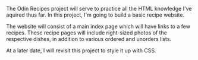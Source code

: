 The Odin Recipes project will serve to practice all the HTML knowledge I've aquired thus far. In this project, I'm going to build a basic recipe website.

The website will consist of a main index page which will have links to a few recipes. These recipe pages will include right-sized photos of the respective dishes, in addition to various ordered and unorders lists.

At a later date, I will revisit this project to style it up with CSS.
